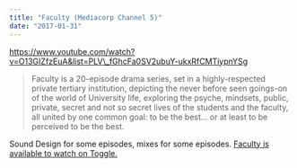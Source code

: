 ```yaml
---
title: "Faculty (Mediacorp Channel 5)"
date: "2017-01-31"
---
```


https://www.youtube.com/watch?v=O13GIZfzEuA&list=PLV\_fGhcFa0SV2ubuY-ukxRfCMTiypnYSg

> Faculty is a 20-episode drama series, set in a highly-respected private tertiary institution, depicting the never before seen goings-on of the world of University life, exploring the psyche, mindsets, public, private, secret and not so secret lives of the students and the faculty, all united by one common goal: to be the best… or at least to be perceived to be the best.

Sound Design for some episodes, mixes for some episodes. [Faculty is available to watch on Toggle.](http://tv.toggle.sg/en/shows/faculty/info)
